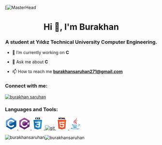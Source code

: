 [![MasterHead](https://c4.wallpaperflare.com/wallpaper/531/1009/117/programming-hello-world-quote-gray-gradient-hd-wallpaper-preview.jpg)
<h1 align="center">Hi 👋, I'm Burakhan</h1>
<h3 align="center">A student at Yıldız Technical University Computer Engineering.</h3>

- 🔭 I’m currently working on **C**

- 💬 Ask me about **C**

- 📫 How to reach me **burakhansaruhan271@gmail.com**

<h3 align="left">Connect with me:</h3>
<p align="left">
<a href="https://linkedin.com/in/burakhan saruhan" target="blank"><img align="center" src="https://raw.githubusercontent.com/rahuldkjain/github-profile-readme-generator/master/src/images/icons/Social/linked-in-alt.svg" alt="burakhan saruhan" height="30" width="40" /></a>
</p>

<h3 align="left">Languages and Tools:</h3>
<p align="left"> <a href="https://www.cprogramming.com/" target="_blank" rel="noreferrer"> <img src="https://raw.githubusercontent.com/devicons/devicon/master/icons/c/c-original.svg" alt="c" width="40" height="40"/> </a> <a href="https://www.w3schools.com/cs/" target="_blank" rel="noreferrer"> <img src="https://raw.githubusercontent.com/devicons/devicon/master/icons/csharp/csharp-original.svg" alt="csharp" width="40" height="40"/> </a> <a href="https://www.w3schools.com/css/" target="_blank" rel="noreferrer"> <img src="https://raw.githubusercontent.com/devicons/devicon/master/icons/css3/css3-original-wordmark.svg" alt="css3" width="40" height="40"/> </a> <a href="https://git-scm.com/" target="_blank" rel="noreferrer"> <img src="https://www.vectorlogo.zone/logos/git-scm/git-scm-icon.svg" alt="git" width="40" height="40"/> </a> <a href="https://www.w3.org/html/" target="_blank" rel="noreferrer"> <img src="https://raw.githubusercontent.com/devicons/devicon/master/icons/html5/html5-original-wordmark.svg" alt="html5" width="40" height="40"/> </a> <a href="https://www.java.com" target="_blank" rel="noreferrer"> <img src="https://raw.githubusercontent.com/devicons/devicon/master/icons/java/java-original.svg" alt="java" width="40" height="40"/> </a> </p>

<p><img align="left" src="https://github-readme-stats.vercel.app/api/top-langs?username=burakhansaruhan&show_icons=true&locale=en&layout=compact" alt="burakhansaruhan" /></p>

<p><img align="center" src="https://github-readme-streak-stats.herokuapp.com/?user=burakhansaruhan&" alt="burakhansaruhan" /></p>
